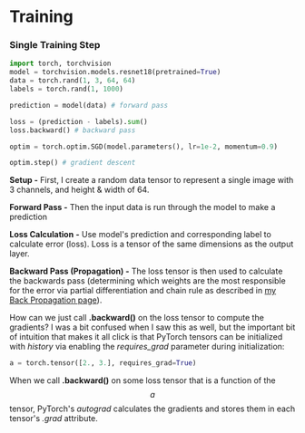 # Training

### Single Training Step

```python
import torch, torchvision
model = torchvision.models.resnet18(pretrained=True)
data = torch.rand(1, 3, 64, 64)
labels = torch.rand(1, 1000)

prediction = model(data) # forward pass

loss = (prediction - labels).sum()
loss.backward() # backward pass

optim = torch.optim.SGD(model.parameters(), lr=1e-2, momentum=0.9)

optim.step() # gradient descent
```

**Setup -** First, I create a random data tensor to represent a single image with 3 channels, and height & width of 64.

**Forward Pass -** Then the input data is run through the model to make a prediction

**Loss Calculation** **-** Use model's prediction and corresponding label to calculate error \(loss\). Loss is a tensor of the same dimensions as the output layer.

**Backward Pass \(Propagation\) -** The loss tensor is then used to calculate the backwards pass \(determining which weights are the most responsible for the error via partial differentiation and chain rule as described in [my Back Propagation page](backward-propagation.md)\).

How can we just call **.backward\(\)** on the loss tensor to compute the gradients? I was a bit confused when I saw this as well, but the important bit of intuition that makes it all click is that PyTorch tensors can be initialized with _history_ via enabling the _requires\_grad_ parameter during initialization:

```python
a = torch.tensor([2., 3.], requires_grad=True)
```

When we call **.backward\(\)**  on some loss tensor that is a function of the $$a$$tensor, PyTorch's _autograd_ calculates the gradients and stores them in each tensor's _.grad_ attribute.

